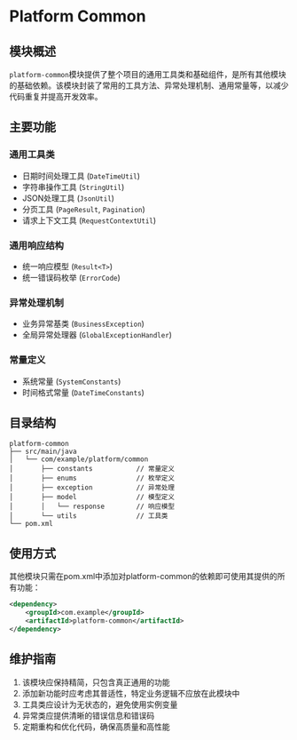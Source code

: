 # Platform Common

## 模块概述
`platform-common`模块提供了整个项目的通用工具类和基础组件，是所有其他模块的基础依赖。该模块封装了常用的工具方法、异常处理机制、通用常量等，以减少代码重复并提高开发效率。

## 主要功能

### 通用工具类
- 日期时间处理工具 (`DateTimeUtil`)
- 字符串操作工具 (`StringUtil`)
- JSON处理工具 (`JsonUtil`)
- 分页工具 (`PageResult`, `Pagination`)
- 请求上下文工具 (`RequestContextUtil`)

### 通用响应结构
- 统一响应模型 (`Result<T>`)
- 统一错误码枚举 (`ErrorCode`)

### 异常处理机制
- 业务异常基类 (`BusinessException`)
- 全局异常处理器 (`GlobalExceptionHandler`)

### 常量定义
- 系统常量 (`SystemConstants`)
- 时间格式常量 (`DateTimeConstants`)

## 目录结构
```
platform-common
├── src/main/java
│   └── com/example/platform/common
│       ├── constants           // 常量定义
│       ├── enums               // 枚举定义
│       ├── exception           // 异常处理
│       ├── model               // 模型定义
│       │   └── response        // 响应模型
│       └── utils               // 工具类
└── pom.xml
```

## 使用方式
其他模块只需在pom.xml中添加对platform-common的依赖即可使用其提供的所有功能：

```xml
<dependency>
    <groupId>com.example</groupId>
    <artifactId>platform-common</artifactId>
</dependency>
```

## 维护指南
1. 该模块应保持精简，只包含真正通用的功能
2. 添加新功能时应考虑其普适性，特定业务逻辑不应放在此模块中
3. 工具类应设计为无状态的，避免使用实例变量
4. 异常类应提供清晰的错误信息和错误码
5. 定期重构和优化代码，确保高质量和高性能
